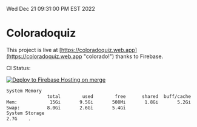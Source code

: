 Wed Dec 21 09:31:00 PM EST 2022

# Coloradoquiz


This project is live at [https://coloradoquiz.web.app](https://coloradoquiz.web.app "colorado!") thanks to Firebase.

CI Status: 

[![Deploy to Firebase Hosting on merge](https://github.com/teamkushal/coloradoquiz/actions/workflows/firebase-hosting-merge.yml/badge.svg)](https://github.com/teamkushal/coloradoquiz/actions/workflows/firebase-hosting-merge.yml)

```bash
System Memory
               total        used        free      shared  buff/cache   available
Mem:            15Gi       9.5Gi       508Mi       1.8Gi       5.2Gi       3.6Gi
Swap:          8.0Gi       2.6Gi       5.4Gi
System Storage
2.7G	.
```
